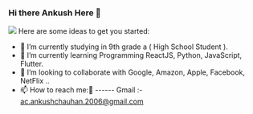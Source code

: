 ### Hi there Ankush Here 👋
<IMG SRC="https://media.tenor.com/images/5a033f793dcbfc8558388f2c9c0b0fd8/tenor.gif">
Here are some ideas to get you started:

- 🔭 I’m currently studying in 9th grade a ( High School Student ).
- 🌱 I’m currently learning Programming ReactJS, Python, JavaScript, Flutter.
- 👯 I’m looking to collaborate with Google, Amazon, Apple, Facebook, NetFlix ..
- 📫 How to reach me:🤗
------ Gmail :- ac.ankushchauhan.2006@gmail.com 
